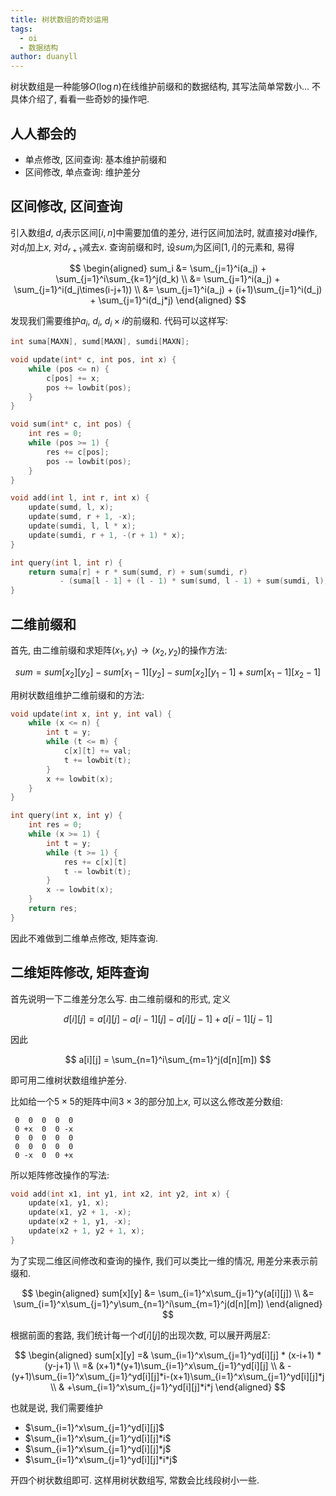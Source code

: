 ```yaml
---
title: 树状数组的奇妙运用
tags:
  - oi
  - 数据结构
author: duanyll
---
```


树状数组是一种能够$O(\log n)$在线维护前缀和的数据结构, 其写法简单常数小... 不具体介绍了, 看看一些奇妙的操作吧.

## 人人都会的

- 单点修改, 区间查询: 基本维护前缀和
- 区间修改, 单点查询: 维护差分

## 区间修改, 区间查询

引入数组$d$, $d_i$表示区间$[i, n]$中需要加值的差分, 进行区间加法时, 就直接对$d$操作, 对$d_l$加上$x$, 对$d_{r+1}$减去$x$. 查询前缀和时, 设$sum_i$为区间$[1,i]$的元素和, 易得

$$
\begin{aligned}
    sum_i &= \sum_{j=1}^i(a_j) + \sum_{j=1}^i\sum_{k=1}^j(d_k) \\
          &= \sum_{j=1}^i(a_j) + \sum_{j=1}^i(d_j\times(i-j+1)) \\
          &= \sum_{j=1}^i(a_j) + (i+1)\sum_{j=1}^i(d_j) + \sum_{j=1}^i(d_j*j)
\end{aligned}
$$

发现我们需要维护$a_i$, $d_i$, $d_i\times i$的前缀和. 代码可以这样写:

```cpp
int suma[MAXN], sumd[MAXN], sumdi[MAXN];

void update(int* c, int pos, int x) {
    while (pos <= n) {
        c[pos] += x;
        pos += lowbit(pos);
    }
}

void sum(int* c, int pos) {
    int res = 0;
    while (pos >= 1) {
        res += c[pos];
        pos -= lowbit(pos);
    }
}

void add(int l, int r, int x) {
    update(sumd, l, x);
    update(sumd, r + 1, -x);
    update(sumdi, l, l * x);
    update(sumdi, r + 1, -(r + 1) * x);
}

int query(int l, int r) {
    return suma[r] + r * sum(sumd, r) + sum(sumdi, r)
           - (suma[l - 1] + (l - 1) * sum(sumd, l - 1) + sum(sumdi, l));
}
```

## 二维前缀和

首先, 由二维前缀和求矩阵$(x_1, y_1)\rightarrow(x_2,y_2)$的操作方法:

$$
sum=sum[x_2][y_2]-sum[x_1-1][y_2]-sum[x_2][y_1-1]+sum[x_1-1][x_2-1]
$$

用树状数组维护二维前缀和的方法:

```cpp
void update(int x, int y, int val) {
    while (x <= n) {
        int t = y;
        while (t <= m) {
            c[x][t] += val;
            t += lowbit(t);
        }
        x += lowbit(x);
    }
}

int query(int x, int y) {
    int res = 0;
    while (x >= 1) {
        int t = y;
        while (t >= 1) {
            res += c[x][t]
            t -= lowbit(t);
        }
        x -= lowbit(x);
    }
    return res;
}
```

因此不难做到二维单点修改, 矩阵查询.

## 二维矩阵修改, 矩阵查询

首先说明一下二维差分怎么写. 由二维前缀和的形式, 定义

$$
d[i][j] = a[i][j] - a[i-1][j] - a[i][j-1] + a[i-1][j-1]
$$

因此

$$
a[i][j] = \sum_{n=1}^i\sum_{m=1}^j(d[n][m])
$$

即可用二维树状数组维护差分.

比如给一个$5\times5$的矩阵中间$3\times3$的部分加上$x$, 可以这么修改差分数组:

```
 0  0  0  0  0
 0 +x  0  0 -x
 0  0  0  0  0
 0  0  0  0  0
 0 -x  0  0 +x
```

所以矩阵修改操作的写法:

```cpp
void add(int x1, int y1, int x2, int y2, int x) {
    update(x1, y1, x);
    update(x1, y2 + 1, -x);
    update(x2 + 1, y1, -x);
    update(x2 + 1, y2 + 1, x);
}
```

为了实现二维区间修改和查询的操作, 我们可以类比一维的情况, 用差分来表示前缀和.

$$
\begin{aligned}
sum[x][y] &= \sum_{i=1}^x\sum_{j=1}^y(a[i][j]) \\
          &= \sum_{i=1}^x\sum_{j=1}^y\sum_{n=1}^i\sum_{m=1}^j(d[n][m])
\end{aligned}
$$

根据前面的套路, 我们统计每一个$d[i][j]$的出现次数, 可以展开两层$\Sigma$:

$$
\begin{aligned}
sum[x][y] =& \sum_{i=1}^x\sum_{j=1}^yd[i][j] * (x-i+1) * (y-j+1) \\
          =& (x+1)*(y+1)\sum_{i=1}^x\sum_{j=1}^yd[i][j] \\
           & -(y+1)\sum_{i=1}^x\sum_{j=1}^yd[i][j]*i-(x+1)\sum_{i=1}^x\sum_{j=1}^yd[i][j]*j \\
           & +\sum_{i=1}^x\sum_{j=1}^yd[i][j]*i*j
\end{aligned}
$$

也就是说, 我们需要维护

- $\sum_{i=1}^x\sum_{j=1}^yd[i][j]$
- $\sum_{i=1}^x\sum_{j=1}^yd[i][j]*i$
- $\sum_{i=1}^x\sum_{j=1}^yd[i][j]*j$
- $\sum_{i=1}^x\sum_{j=1}^yd[i][j]*i*j$

开四个树状数组即可. 这样用树状数组写, 常数会比线段树小一些.
